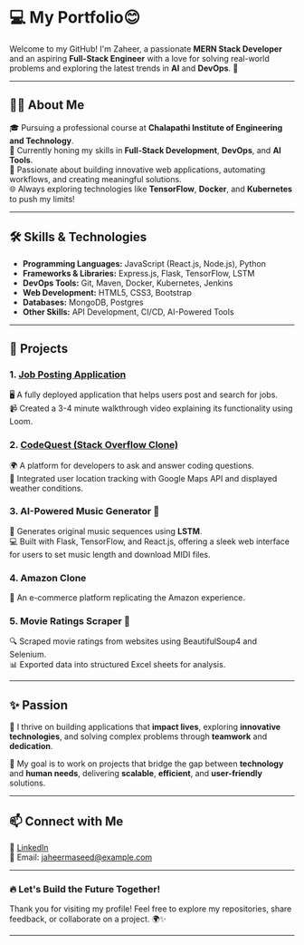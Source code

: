 # 💻 **My Portfolio**😊

Welcome to my GitHub! I'm Zaheer, a passionate **MERN Stack Developer** and an aspiring **Full-Stack Engineer** with a love for solving real-world problems and exploring the latest trends in **AI** and **DevOps**. 🌟  

---

## 👨‍💻 **About Me**
🎓 Pursuing a professional course at **Chalapathi Institute of Engineering and Technology**.  
🌱 Currently honing my skills in **Full-Stack Development**, **DevOps**, and **AI Tools**.  
🎯 Passionate about building innovative web applications, automating workflows, and creating meaningful solutions.  
🌐 Always exploring technologies like **TensorFlow**, **Docker**, and **Kubernetes** to push my limits!  

---

## 🛠️ **Skills & Technologies**
- **Programming Languages:** JavaScript (React.js, Node.js), Python  
- **Frameworks & Libraries:** Express.js, Flask, TensorFlow, LSTM  
- **DevOps Tools:** Git, Maven, Docker, Kubernetes, Jenkins  
- **Web Development:** HTML5, CSS3, Bootstrap  
- **Databases:** MongoDB, Postgres  
- **Other Skills:** API Development, CI/CD, AI-Powered Tools  

---

## 🌟 **Projects**
### 1. [Job Posting Application](https://jobpostingapp.netlify.app/)  
🖥️ A fully deployed application that helps users post and search for jobs.  
📹 Created a 3-4 minute walkthrough video explaining its functionality using Loom.  

### 2. [CodeQuest (Stack Overflow Clone)](https://code-stack-clone.netlify.app/) 
🌍 A platform for developers to ask and answer coding questions.  
📍 Integrated user location tracking with Google Maps API and displayed weather conditions.  

### 3. AI-Powered Music Generator 🎵  
🎼 Generates original music sequences using **LSTM**.  
💻 Built with Flask, TensorFlow, and React.js, offering a sleek web interface for users to set music length and download MIDI files.  

### 4. Amazon Clone  
🛒 An e-commerce platform replicating the Amazon experience.  

### 5. Movie Ratings Scraper 🎥  
🔍 Scraped movie ratings from websites using BeautifulSoup4 and Selenium.  
📊 Exported data into structured Excel sheets for analysis.  

---

## ✨ **Passion**
🌟 I thrive on building applications that **impact lives**, exploring **innovative technologies**, and solving complex problems through **teamwork** and **dedication**.  

🚀 My goal is to work on projects that bridge the gap between **technology** and **human needs**, delivering **scalable**, **efficient**, and **user-friendly** solutions.  

---

## 📫 **Connect with Me**  
💼 [LinkedIn](https://www.linkedin.com/in/zaheer-maseed)  
📧 Email: jaheermaseed@example.com  

---

### 🔥 **Let's Build the Future Together!**  
Thank you for visiting my profile! Feel free to explore my repositories, share feedback, or collaborate on a project. 🌍✨

---
<!---
zaheer037/zaheer037 is a ✨ special ✨ repository because its `README.md` (this file) appears on your GitHub profile.
You can click the Preview link to take a look at your changes.
--->

